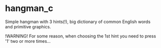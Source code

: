 # hangman_c
Simple hangman with 3 hints(!), big dictionary of common English words and primitive graphics.


!WARNING! For some reason, when choosing the 1st hint you need to press '1' two or more times...
